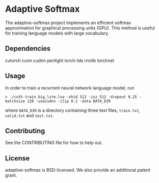 # Adaptive Softmax

The adaptive-softmax project implements an efficient softmax approximation for graphical processing units (GPU).
This method is useful for training language models with large vocabulary.

## Dependencies

cutorch
cunn
cudnn
penlight
torch-tds
rnnlib
torchnet

## Usage

In order to train a recurrent neural network language model, run

```
> ./cuth train_big_lstm.lua -nhid 512 -isz 512 -dropout 0.25 -batchsize 128 -usecudnn -clip 0.1 -data DATA_DIR
```

where `DATA_DIR` is a directory containing three text files, `train.txt`, `valid.txt` and `test.txt`.

## Contributing

See the CONTRIBUTING file for how to help out.

## License

adaptive-softmax is BSD-licensed. We also provide an additional patent grant.
